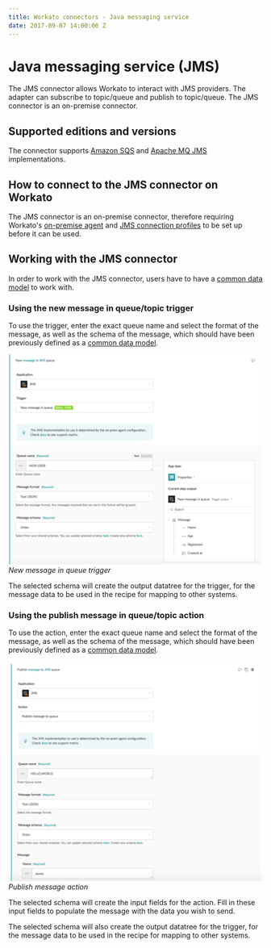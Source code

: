 ```yaml
---
title: Workato connectors - Java messaging service
date: 2017-09-07 14:00:00 Z
---
```


# Java messaging service (JMS)
The JMS connector allows Workato to interact with JMS providers. The adapter can subscribe to topic/queue and publish to topic/queue. The JMS connector is an on-premise connector.

## Supported editions and versions
The connector supports [Amazon SQS](https://aws.amazon.com/sqs/) and [Apache MQ JMS](http://activemq.apache.org/jms.html) implementations.

## How to connect to the JMS connector on Workato
The JMS connector is an on-premise connector, therefore requiring Workato's [on-premise agent](/on-prem.md) and [JMS connection profiles](/on-prem/agents/profile.md#jms-connection-profile) to be set up before it can be used.

## Working with the JMS connector
In order to work with the JMS connector, users have to have a [common data model](/features/common-data-model.md) to work with.

### Using the new message in queue/topic trigger
To use the trigger, enter the exact queue name and select the format of the message, as well as the schema of the message, which should have been previously defined as a [common data model](/features/common-data-model.md).

![New message in queue trigger](/assets/images/connectors/jms/new-message-in-queue-trigger.png)
*New message in queue trigger*

The selected schema will create the output datatree for the trigger, for the message data to be used in the recipe for mapping to other systems.

### Using the publish message in queue/topic action
To use the action, enter the exact queue name and select the format of the message, as well as the schema of the message, which should have been previously defined as a [common data model](/features/common-data-model.md).

![Step input output](/assets/images/connectors/jms/publish-message-action.png)
*Publish message action*

The selected schema will create the input fields for the action. Fill in these input fields to populate the message with the data you wish to send.

The selected schema will also create the output datatree for the trigger, for the message data to be used in the recipe for mapping to other systems.

